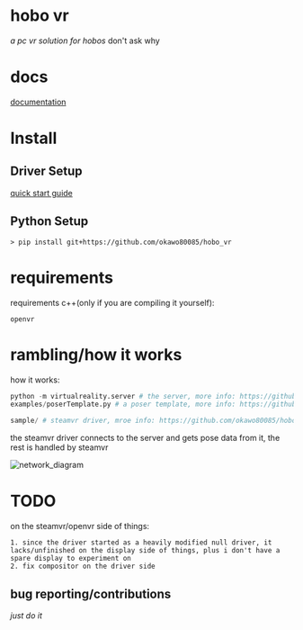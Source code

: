 # hobo vr

*a pc vr solution for hobos* don't ask why

# docs
[documentation](https://github.com/okawo80085/hobo_vr/wiki)

# Install

## Driver Setup
[quick start guide](https://github.com/okawo80085/hobo_vr/wiki/quick-start-guide#initial-setup)

## Python Setup
```
> pip install git+https://github.com/okawo80085/hobo_vr
```

# requirements
requirements c++(only if you are compiling it yourself):
```
openvr
```

# rambling/how it works

how it works:
```python
python -m virtualreality.server # the server, more info: https://github.com/okawo80085/hobo_vr/wiki/server
examples/poserTemplate.py # a poser template, more info: https://github.com/okawo80085/hobo_vr/wiki/poser-script

sample/ # steamvr driver, mroe info: https://github.com/okawo80085/hobo_vr/wiki/driver
```

the steamvr driver connects to the server and gets pose data from it, the rest is handled by steamvr

![network_diagram](/images/network_diagram.jpg)

# TODO
on the steamvr/openvr side of things:
```
1. since the driver started as a heavily modified null driver, it lacks/unfinished on the display side of things, plus i don't have a spare display to experiment on
2. fix compositor on the driver side
```

## bug reporting/contributions
*just do it*
